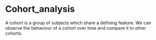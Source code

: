 # Cohort_analysis
A cohort is a group of subjects which share a defining feature. We can observe the behaviour of a cohort over time and compare it to other cohorts.
